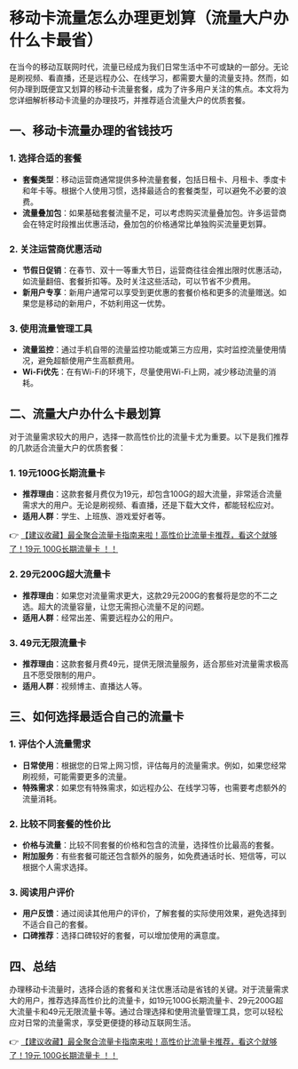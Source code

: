 # 移动卡流量怎么办理更划算（流量大户办什么卡最省）

在当今的移动互联网时代，流量已经成为我们日常生活中不可或缺的一部分。无论是刷视频、看直播，还是远程办公、在线学习，都需要大量的流量支持。然而，如何办理到既便宜又划算的移动卡流量套餐，成为了许多用户关注的焦点。本文将为您详细解析移动卡流量的办理技巧，并推荐适合流量大户的优质套餐。

## 一、移动卡流量办理的省钱技巧

### 1. **选择合适的套餐**
   - **套餐类型**：移动运营商通常提供多种流量套餐，包括日租卡、月租卡、季度卡和年卡等。根据个人使用习惯，选择最适合的套餐类型，可以避免不必要的浪费。
   - **流量叠加包**：如果基础套餐流量不足，可以考虑购买流量叠加包。许多运营商会在特定时段推出优惠活动，叠加包的价格通常比单独购买流量更划算。

### 2. **关注运营商优惠活动**
   - **节假日促销**：在春节、双十一等重大节日，运营商往往会推出限时优惠活动，如流量翻倍、套餐折扣等。及时关注这些活动，可以节省不少费用。
   - **新用户专享**：新用户通常可以享受到更优惠的套餐价格和更多的流量赠送。如果您是移动的新用户，不妨利用这一优势。

### 3. **使用流量管理工具**
   - **流量监控**：通过手机自带的流量监控功能或第三方应用，实时监控流量使用情况，避免超额使用产生高额费用。
   - **Wi-Fi优先**：在有Wi-Fi的环境下，尽量使用Wi-Fi上网，减少移动流量的消耗。

## 二、流量大户办什么卡最划算

对于流量需求较大的用户，选择一款高性价比的流量卡尤为重要。以下是我们推荐的几款适合流量大户的优质套餐：

### 1. **19元100G长期流量卡**
   - **推荐理由**：这款套餐月费仅为19元，却包含100G的超大流量，非常适合流量需求大的用户。无论是刷视频、看直播，还是下载大文件，都能轻松应对。
   - **适用人群**：学生、上班族、游戏爱好者等。

👉 [【建议收藏】最全聚合流量卡指南来啦！高性价比流量卡推荐，看这个就够了！19元 100G长期流量卡 ！！](https://bit.ly/Liuliangka)

### 2. **29元200G超大流量卡**
   - **推荐理由**：如果您对流量需求更大，这款29元200G的套餐将是您的不二之选。超大的流量容量，让您无需担心流量不足的问题。
   - **适用人群**：经常出差、需要远程办公的用户。

### 3. **49元无限流量卡**
   - **推荐理由**：这款套餐月费49元，提供无限流量服务，适合那些对流量需求极高且不愿受限制的用户。
   - **适用人群**：视频博主、直播达人等。

## 三、如何选择最适合自己的流量卡

### 1. **评估个人流量需求**
   - **日常使用**：根据您的日常上网习惯，评估每月的流量需求。例如，如果您经常刷视频，可能需要更多的流量。
   - **特殊需求**：如果您有特殊需求，如远程办公、在线学习等，也需要考虑额外的流量消耗。

### 2. **比较不同套餐的性价比**
   - **价格与流量**：比较不同套餐的价格和包含的流量，选择性价比最高的套餐。
   - **附加服务**：有些套餐可能还包含额外的服务，如免费通话时长、短信等，可以根据个人需求选择。

### 3. **阅读用户评价**
   - **用户反馈**：通过阅读其他用户的评价，了解套餐的实际使用效果，避免选择到不适合自己的套餐。
   - **口碑推荐**：选择口碑较好的套餐，可以增加使用的满意度。

## 四、总结

办理移动卡流量时，选择合适的套餐和关注优惠活动是省钱的关键。对于流量需求大的用户，推荐选择高性价比的流量卡，如19元100G长期流量卡、29元200G超大流量卡和49元无限流量卡等。通过合理选择和使用流量管理工具，您可以轻松应对日常的流量需求，享受更便捷的移动互联网生活。

👉 [【建议收藏】最全聚合流量卡指南来啦！高性价比流量卡推荐，看这个就够了！19元 100G长期流量卡 ！！](https://bit.ly/Liuliangka)